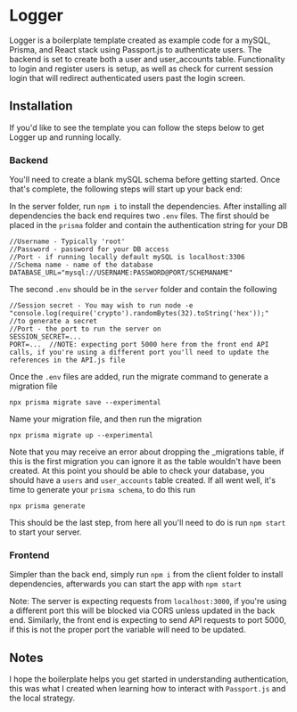 # Logger #
Logger is a boilerplate template created as example code for a mySQL, Prisma, and React stack using Passport.js to authenticate users. The backend is set to create both a user and user_accounts table. Functionality to login and register users is setup, as well as check for current session login that will redirect authenticated users past the login screen.

## Installation ##
If you'd like to see the template you can follow the steps below to get Logger up and running locally.
### Backend ###
You'll need to create a blank mySQL schema before getting started. Once that's complete, the following steps will start up your back end: 

In the server folder, run `npm i` to install the dependencies. After installing all dependencies the back end requires two `.env` files. The first should be placed in the `prisma` folder and contain the authentication string for your DB
```
//Username - Typically 'root'
//Password - password for your DB access
//Port - if running locally default mySQL is localhost:3306
//Schema name - name of the database
DATABASE_URL="mysql://USERNAME:PASSWORD@PORT/SCHEMANAME"
```

The second `.env` should be in the `server` folder and contain the following
```
//Session secret - You may wish to run node -e "console.log(require('crypto').randomBytes(32).toString('hex'));" 
//to generate a secret
//Port - the port to run the server on
SESSION_SECRET=...
PORT=...  //NOTE: expecting port 5000 here from the front end API calls, if you're using a different port you'll need to update the references in the API.js file
```

Once the `.env` files are added, run the migrate command to generate a migration file 
```
npx prisma migrate save --experimental
```
Name your migration file, and then run the migration
```
npx prisma migrate up --experimental
```
Note that you may receive an error about dropping the _migrations table, if this is the first migration you can ignore it as the table wouldn't have been created. At this point you should be able to check your database, you should have a `users` and `user_accounts` table created. If all went well, it's time to generate your `prisma schema`, to do this run
```
npx prisma generate
```
This should be the last step, from here all you'll need to do is run `npm start` to start your server.

### Frontend ###
Simpler than the back end, simply run `npm i` from the client folder to install dependencies, afterwards you can start the app with `npm start`

Note: The server is expecting requests from `localhost:3000`, if you're using a different port this will be blocked via CORS unless updated in the back end. Similarly, the front end is expecting to send API requests to port 5000, if this is not the proper port the variable will need to be updated.

## Notes ##

I hope the boilerplate helps you get started in understanding authentication, this was what I created when learning how to interact with `Passport.js` and the local strategy.


